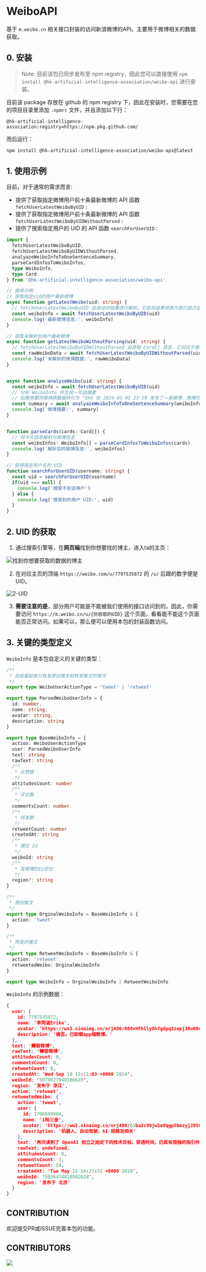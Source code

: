 # WeiboAPI

基于 `m.weibo.cn` 相关接口封装的访问新浪微博的API。主要用于微博相关的数据获取。

## 0. 安装

> Note: 目前该包已同步发布至 npm registry，因此您可以直接使用 `npm install @hk-artificial-intelligence-association/weibo-api` 进行安装。

目前该 package 存放在 github 的 npm registry 下，因此在安装时，您需要在您的项目目录里添加 `.npmrc` 文件，并且添加以下行：

```.npmrc
@hk-artificial-intelligence-association:registry=https://npm.pkg.github.com/
```

而后运行：

```bash
npm install @hk-artificial-intelligence-association/weibo-api@latest
```

## 1. 使用示例

目前，对于通常的需求而言:
- 提供了获取指定微博用户前十条最新微博的 API 函数 `fetchUserLatestWeiboByUID` :
- 提供了获取指定微博用户前十条最新微博的 API 函数 `fetchUserLatestWeiboByUIDWithoutParsed` :
- 提供了搜索指定用户的 UID 的 API 函数 `searchForUserUID` :


```typescript
import {
  fetchUserLatestWeiboByUID,
  fetchUserLatestWeiboByUIDWithoutParsed,
  analyazeWeiboInfoToOneSentenceSummary,
  parseCardInfosToWeiboInfos,
  type WeiboInfo,
  type Card
} from '@hk-artificial-intelligence-association/weibo-api'

// 使用示例
// 获取指定uid的用户最新微博
async function getLatestWeibo(uid: string) {
  // fetchUserLatestWeiboByUID 会自动对结果进行解析，它会将结果转换为我们自己定义的类型 WeiboInfo ，提取出一些关键信息
  const weiboInfo = await fetchUserLatestWeiboByUID(uid)
  console.log('最新微博信息:', weiboInfo)
}

// 获取未解析的用户最新微博
async function getLatestWeiboWithoutParsing(uid: string) {
  // fetchUserLatestWeiboByUIDWithoutParsed 会获取 Card[] 信息，它对应于接口  https://m.weibo.cn/api/container/getIndex 返回体里 data.cards 的数据
  const rawWeiboData = await fetchUserLatestWeiboByUIDWithoutParsed(uid)
  console.log('未解析的微博数据:', rawWeiboData)
}


async function analyzeWeibo(uid: string) {
  const weiboInfo = await fetchUserLatestWeiboByUID(uid)
  // 分析 WeiboInfo 并生成一句话摘要
  // 如果想要将微博原数据转化为 "XXX 在 2024-01-01 23:59 发布了一条微博，微博内容为：" 这样的语句，可以使用该分析函数
  const summary = await analyazeWeiboInfoToOneSentenceSummary(weiboInfo[0])
  console.log('微博摘要:', summary)
}


function parseCards(cards: Card[]) {
  // 将卡片信息解析为微博信息
  const weiboInfos: WeiboInfo[] = parseCardInfosToWeiboInfos(cards)
  console.log('解析后的微博信息:', weiboInfos)
}

// 获得指定用户名的 UID
function searchForUserUID(username: string) {
  const uid = searchForUserUID(username)
  if(uid === null) {
    console.log('搜索不到该用户')
  } else {
    console.log('搜索到的用户 UID:', uid)
  }
}


```

## 2. UID 的获取

1. 通过搜索引擎等，在**网页端**找到你想要找的博主，进入ta的主页：

![找到你想要获取的数据的博主](./doc/1.png)



2. 在对应主页的顶端 `https://weibo.com/u/7797535872` 的 `/u/` 后跟的数字便是 UID。 

![2-UID](./doc/2.png)

3. **需要注意的是**，部分用户可能是不能被我们使用的接口访问到的。因此，你需要访问 `https://m.weibo.cn/u/{你获取的UID}` 这个页面，看看能不能这个页面能否正常访问。如果可以，那么便可以使用本包的封装函数访问。

## 3. 关键的类型定义

`WeiboInfo` 是本包自定义的关键的类型：

```typescript
/**
 * 目前看起来只有发原创推文和转发推文的情况
 */
export type WeiboUserActionType = 'tweet' | 'retweet'

export type ParsedWeiboUserInfo = {
  id: number,
  name: string,
  avatar: string,
  description: string
}

export type BaseWeiboInfo = {
  action: WeiboUserActionType
  user: ParsedWeiboUserInfo
  text: string
  rawText: string
  /**
   * 点赞数
   */
  attitudesCount: number
  /**
   * 评论数
   */
  commentsCount: number
  /**
   * 转发数
   */
  retweetCount: number
  createdAt: string
  /**
   * 博文 Id
   */
  weiboId: string
  /**
   * 发微博的Ip定位
   */
  region?: string
}

/**
 * 原创推文
 */
export type OrginalWeiboInfo = BaseWeiboInfo & {
  action: 'tweet'
}

/**
 * 转发的推文
 */
export type RetweetWeiboInfo = BaseWeiboInfo & {
  action: 'retweet'
  retweetedWeibo: OrginalWeiboInfo
}

export type WeiboInfo = OrginalWeiboInfo | RetweetWeiboInfo
```

`WeiboInfo` 的示例数据：

```json
{
  user: {
    id: 7797535872,
    name: '李問道Erika',
    avatar: 'https://wx3.sinaimg.cn/orj480/008vHFhCly8h7gdpq3zepj30u00u0jru.jpg',
    description: '痛苦。已卸载app端微博。'
  },
  text: '轉發微博',
  rawText: '轉發微博',
  attitudesCount: 0,
  commentsCount: 0,
  retweetCount: 0,
  createdAt: 'Wed Sep 18 12:11:03 +0800 2024',
  weiboId: '5079927940186629',
  region: '发布于 浙江',
  action: 'retweet',
  retweetedWeibo: {
    action: 'tweet',
    user: {
      id: 1706699904,
      name: 'i陆三金',
      avatar: 'https://ww2.sinaimg.cn/orj480/65ba2c80jw1e8qgp5bmzyj2050050aa8.jpg',
      description: '机器人、自动驾驶、AI 视频及相关'
    },
    text: '再次读到了 OpenAI 创立之始定下的技术目标，穿透时间，仍具有很强的指引作用。稍作删减：<br /><br />《OpenAI 技术目标》，2016 年 6 月 20 日，by Ilya Sutskever、Greg Brockman、Sam Altman、Elon Musk。<br /><br />「OpenAI 的使命是建立安全的人工智能，并确保人工智能的收益尽可能广泛而均衡地分配。<br /><br />为智能下定 ...<a href="/status/5036474810502028"> 全文</a>',
    rawText: undefined,
    attitudesCount: 0,
    commentsCount: 3,
    retweetCount: 54,
    createdAt: 'Tue May 21 14:23:51 +0800 2024',
    weiboId: '5036474810502028',
    region: '发布于 北京'
  }
}
```



## CONTRIBUTION

欢迎提交PR或ISSUE完善本包的功能。

## CONTRIBUTORS

<a href="https://github.com/HK-Artificial-Intelligence-Association/WeiboAPI/graphs/contributors">
  <img src="https://contrib.rocks/image?repo=HK-Artificial-Intelligence-Association/WeiboAPI" />
</a>